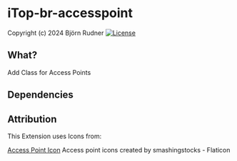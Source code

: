 # iTop-br-accesspoint

Copyright (c) 2024 Björn Rudner
[![License](https://img.shields.io/github/license/rudnerbjoern/iTop-br-accesspoint)](https://github.com/rudnerbjoern/iTop-br-accesspoint/blob/main/LICENSE)

## What?

Add Class for Access Points

## Dependencies

## Attribution

This Extension uses Icons from:

[Access Point Icon](https://www.flaticon.com/free-icons/access-point) Access point icons created by smashingstocks - Flaticon
